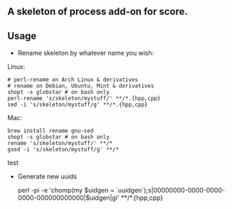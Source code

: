 ## A skeleton of process add-on for score.

## Usage

* Rename skeleton by whatever name you wish: 

Linux:

    # perl-rename on Arch Linux & derivatives
    # rename on Debian, Ubuntu, Mint & derivatives
    shopt -s globstar # on bash only
    perl-rename 's/skeleton/mystuff/' **/*.{hpp,cpp}
    sed -i 's/skeleton/mystuff/g' **/*.{hpp,cpp}

Mac:

    brew install rename gnu-sed
    shopt -s globstar # on bash only
    rename 's/skeleton/mystuff/' **/*
    gsed -i 's/skeleton/mystuff/g' **/*

test

* Generate new uuids

    perl -pi -e 'chomp(my $uidgen = `uuidgen`);s|00000000-0000-0000-0000-000000000000|$uidgen|gi' **/*.{hpp,cpp}
